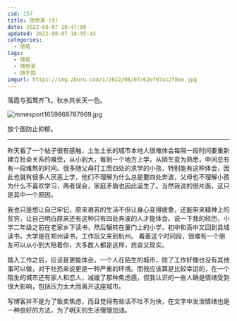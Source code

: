 ```yaml
---
cid: 157
title: 随想录 (9)
date: 2022-08-07 18:47:00
updated: 2022-08-07 18:55:43
categories: 
  - 随笔
tags: 
  - 随笔
  - 随想录
  - 随手拍
imgurl: https://img.zburu.com/i/2022/08/07/62ef97ac2f8ee.jpg
---
```



落霞与孤鹜齐飞，秋水共长天一色。

![mmexport1659868787969.jpg](https://img.zburu.com/i/2022/08/07/62ef97ac2f8ee.jpg)

放个图防止抑郁。

---

昨天看了一个帖子很有感触，土生土长的城市本地人很难体会每隔一段时间要重新建立社会关系的难受，从小到大，每到一个地方上学，从陌生变为熟悉，中间总有有一段难熬的时间。很多随父母打工而四处的求学的小孩，特别能有这种体会，因此也就有很多人厌恶上学，他们不理解为什么总是要四处奔波，父母也不理解小孩为什么不喜欢学习，两者误会，家庭矛盾也因此诞生了。当然我说的很片面，这只是其中一个原因。

我也只是想让自己牢记，原来艰苦的生活不但让身心变得疲惫，还能带来精神上的贫穷，让自己明白原来还有这种只有四处奔波的人才能体会。说一下我的经历，小学二年级之前在老家乡下读书，然后辗转在厦门上的小学，初中和高中又回到县城读书，大学是在郑州读书，工作后又来到杭州。
看着这个时间段，很难有一个朋友可以从小到大陪着你，大多数人都是这样，悲哀又现实。

踏入工作之后，应该是更能体会，一个人在陌生的城市，除了工作好像也没有其他事可以做，对于社恐来说更是一种严重的环境。而我应该算是比较幸运的，在一个陌生的城市还有家人和恋人，减缓了那种焦虑感，但我认识的一些人确是情绪受到很大影响，包括压力太大而离开这座城市。

写博客并不是为了贩卖焦虑，而且觉得有些话不吐不为快，在文字中发泄情绪也是一种良好的方法，为了明天的生活慢慢加油。